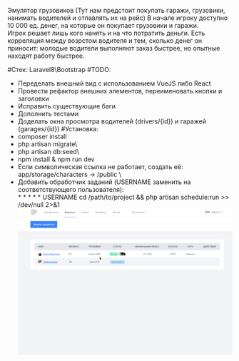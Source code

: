 Эмулятор грузовиков (Тут нам предстоит покупать гаражи, грузовики, нанимать водителей и отпавлять их на рейс)
В начале игроку доступно 10 000 ед. денег, на которые он покупает грузовики и гаражи.\
Игрок решает лишь кого нанять и на что потратить деньги. 
Есть корреляция между возрстом водителя и тем, сколько денег он приносит: молодые водители выполняют заказ быстрее, но опытные находят работу быстрее.

#Стек:
Laravel8\Bootstrap
#TODO:
- Переделать внешний вид с использованием VueJS либо React
- Провести рефактор внешних элементов, переименовать кнопки и заголовки
- Исправить существующие баги
- Дополнить тестами
- Доделать окна просмотра водителей (drivers/{id}) и гаражей (garages/{id})
#Установка:
- composer install 
- php artisan migrate\
- php artisan db:seed\
- npm install & npm run dev
- Если символическая ссылка не работает, создать её:\
app/storage/characters -> /public \
- Добавить обработчик заданий (USERNAME заменить на соответствующего пользователя): \
\* *     * * *   USERNAME cd /path/to/project && php artisan schedule:run >> /dev/null 2>&1\
![Иллюстрация к проекту](https://github.com/Shenter/truckmanager/raw/master/trucks.png)
